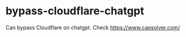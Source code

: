 # bypass-cloudflare-chatgpt
Can bypass Cloudflare on chatgpt. Check https://www.capsolver.com/ 
                                                                                                                                 
